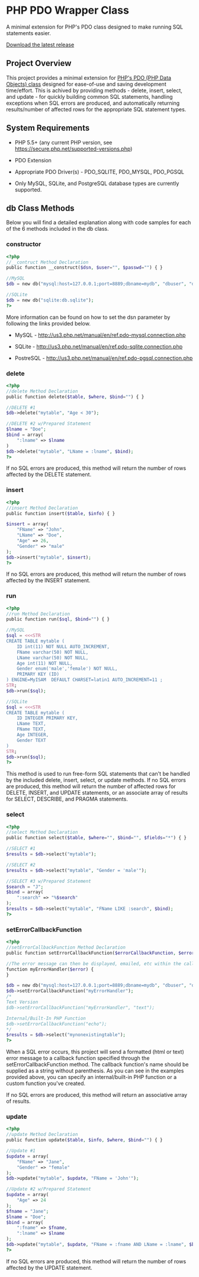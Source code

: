 PHP PDO Wrapper Class
=====================

A minimal extension for PHP's PDO class designed to make running SQL statements easier.

[Download the latest release](https://github.com/fulldecent/thin-pdo/releases)

Project Overview
----------------

This project provides a minimal extension for [PHP's PDO (PHP Data Objects) class](<http://us3.php.net/manual/en/book.pdo.php>) designed for ease-of-use and saving development time/effort. This is achived by providing methods - delete, insert, select, and update - for quickly building common SQL statements, handling exceptions when SQL errors are produced, and automatically returning results/number of affected rows for the appropriate SQL statement types.

System Requirements
-------------------

-   PHP 5.5+ (any current PHP version, see <https://secure.php.net/supported-versions.php>)

-   PDO Extension

-   Appropriate PDO Driver(s) - PDO_SQLITE, PDO_MYSQL, PDO_PGSQL

-   Only MySQL, SQLite, and PostgreSQL database types are currently supported.

db Class Methods
----------------

Below you will find a detailed explanation along with code samples for each of the 6 methods included in the db class.

### constructor

```php
<?php
//__contruct Method Declaration
public function __construct($dsn, $user="", $passwd="") { }

//MySQL
$db = new db("mysql:host=127.0.0.1;port=8889;dbname=mydb", "dbuser", "dbpasswd");

//SQLite
$db = new db("sqlite:db.sqlite");
?>
```

More information can be found on how to set the dsn parameter by following the links provided below.

-   MySQL - <http://us3.php.net/manual/en/ref.pdo-mysql.connection.php>

-   SQLite - <http://us3.php.net/manual/en/ref.pdo-sqlite.connection.php>

-   PostreSQL - <http://us3.php.net/manual/en/ref.pdo-pgsql.connection.php>

### delete

```php
<?php
//delete Method Declaration
public function delete($table, $where, $bind="") { }

//DELETE #1
$db->delete("mytable", "Age < 30");

//DELETE #2 w/Prepared Statement
$lname = "Doe";
$bind = array(
    ":lname" => $lname
)
$db->delete("mytable", "LName = :lname", $bind);
?>
```

If no SQL errors are produced, this method will return the number of rows affected by the DELETE statement.

### insert

```php
<?php
//insert Method Declaration
public function insert($table, $info) { }

$insert = array(
    "FName" => "John",
    "LName" => "Doe",
    "Age" => 26,
    "Gender" => "male"
);
$db->insert("mytable", $insert);
?>
```

If no SQL errors are produced, this method will return the number of rows affected by the INSERT statement.

### run

```php
<?php
//run Method Declaration
public function run($sql, $bind="") { }

//MySQL
$sql = <<<STR
CREATE TABLE mytable (
    ID int(11) NOT NULL AUTO_INCREMENT,
    FName varchar(50) NOT NULL,
    LName varchar(50) NOT NULL,
    Age int(11) NOT NULL,
    Gender enum('male','female') NOT NULL,
    PRIMARY KEY (ID)
) ENGINE=MyISAM  DEFAULT CHARSET=latin1 AUTO_INCREMENT=11 ;
STR;
$db->run($sql);

//SQLite
$sql = <<<STR
CREATE TABLE mytable (
    ID INTEGER PRIMARY KEY,
    LName TEXT,
    FName TEXT,
    Age INTEGER,
    Gender TEXT
)
STR;
$db->run($sql);
?>
```

This method is used to run free-form SQL statements that can't be handled by the included delete, insert, select, or update methods. If no SQL errors are produced, this method will return the number of affected rows for DELETE, INSERT, and UPDATE statements, or an associate array of results for SELECT, DESCRIBE, and PRAGMA statements.

### select

```php
<?php
//select Method Declaration
public function select($table, $where="", $bind="", $fields="*") { }

//SELECT #1
$results = $db->select("mytable");

//SELECT #2
$results = $db->select("mytable", "Gender = 'male'");

//SELECT #3 w/Prepared Statement
$search = "J";
$bind = array(
    ":search" => "%$search"
);
$results = $db->select("mytable", "FName LIKE :search", $bind);
?>
```

### setErrorCallbackFunction

```php
<?php
//setErrorCallbackFunction Method Declaration
public function setErrorCallbackFunction($errorCallbackFunction, $errorMsgFormat="html") { }

//The error message can then be displayed, emailed, etc within the callback function.
function myErrorHandler($error) {
}

$db = new db("mysql:host=127.0.0.1;port=8889;dbname=mydb", "dbuser", "dbpasswd");
$db->setErrorCallbackFunction("myErrorHandler");
/*
Text Version
$db->setErrorCallbackFunction("myErrorHandler", "text");

Internal/Built-In PHP Function
$db->setErrorCallbackFunction("echo");
*/
$results = $db->select("mynonexistingtable");
?>
```

When a SQL error occurs, this project will send a formatted (html or text) error message to a callback function specified through the setErrorCallbackFunction method. The callback function's name should be supplied as a string without parenthesis. As you can see in the examples provided above, you can specify an internal/built-in PHP function or a custom function you've created.

If no SQL errors are produced, this method will return an associative array of results.

### update

```php
<?php
//update Method Declaration
public function update($table, $info, $where, $bind="") { }

//Update #1
$update = array(
    "FName" => "Jane",
    "Gender" => "female"
);
$db->update("mytable", $update, "FName = 'John'");

//Update #2 w/Prepared Statement
$update = array(
    "Age" => 24
);
$fname = "Jane";
$lname = "Doe";
$bind = array(
    ":fname" => $fname,
    ":lname" => $lname
);
$db->update("mytable", $update, "FName = :fname AND LName = :lname", $bind);
?>
```

If no SQL errors are produced, this method will return the number of rows affected by the UPDATE statement.
